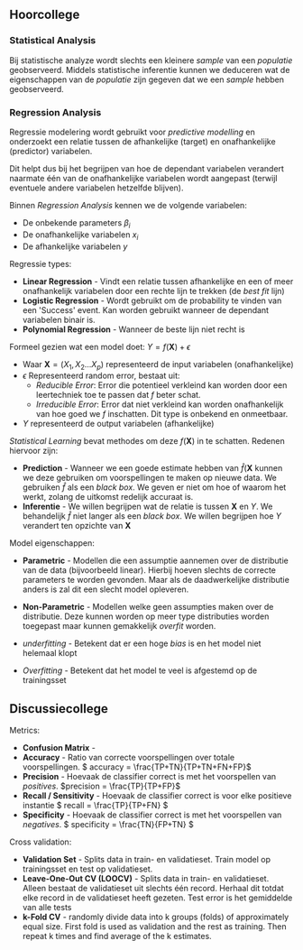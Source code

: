 ## Hoorcollege

### Statistical Analysis
Bij statistische analyze wordt slechts een kleinere *sample* van een *populatie* geobserveerd. Middels statistische inferentie kunnen we deduceren wat de eigenschappen van de *populatie* zijn gegeven dat we een *sample* hebben geobserveerd.

### Regression Analysis
Regressie modelering wordt gebruikt voor *predictive modelling* en onderzoekt een relatie tussen de afhankelijke (target) en onafhankelijke (predictor) variabelen.

Dit helpt dus bij het begrijpen van hoe de dependant variabelen verandert naarmate één van de onafhankelijke variabelen wordt aangepast (terwijl eventuele andere variabelen hetzelfde blijven).

Binnen *Regression Analysis* kennen we de volgende variabelen:

* De onbekende parameters $\beta_i$
* De onafhankelijke variabelen $x_i$
* De afhankelijke variabelen $y$

Regressie types:

* **Linear Regression** - Vindt een relatie tussen afhankelijke en een of meer onafhankelijk variabelen door een rechte lijn te trekken (de *best fit* lijn)
* **Logistic Regression** - Wordt gebruikt om de probability te vinden van een 'Success' event. Kan worden gebruikt wanneer de dependant variabelen binair is.
* **Polynomial Regression** - Wanneer de beste lijn niet recht is

Formeel gezien wat een model doet: $Y = f(\textbf{X}) + \epsilon$

* Waar $\textbf{X} = (X_{1}, X_{2} ...X_p)$ representeerd de input variabelen (onafhankelijke)
* $\epsilon$ Representeerd random error, bestaat uit:
    * *Reducible Error*: Error die potentieel verkleind kan worden door een leertechniek toe te passen dat $f$ beter schat.
    * *Irreducible Error*: Error dat niet verkleind kan worden onafhankelijk van hoe goed we $f$ inschatten. Dit type is onbekend en onmeetbaar.
* $Y$ representeerd de output variabelen (afhankelijke)

*Statistical Learning* bevat methodes om deze $f(\textbf{X})$ in te schatten. Redenen hiervoor zijn:

* **Prediction** - Wanneer we een goede estimate hebben van $\hat{f}(\textbf{X}$ kunnen we deze gebruiken om voorspellingen te maken op nieuwe data. We gebruiken $\hat{f}$ als een *black box*. We geven er niet om hoe of waarom het werkt, zolang de uitkomst redelijk accuraat is.
* **Inferentie** - We willen begrijpen wat de relatie is tussen $\textbf{X}$ en $Y$. We behandelijk $\hat{f}$ niet langer als een *black box*. We willen begrijpen hoe $Y$ verandert ten opzichte van $\textbf{X}$

Model eigenschappen:
* **Parametric** - Modellen die een assumptie aannemen over de distributie van de data (bijvoorbeeld linear). Hierbij hoeven slechts de correcte parameters te worden gevonden. Maar als de daadwerkelijke distributie anders is zal dit een slecht model opleveren.
* **Non-Parametric** - Modellen welke geen assumpties maken over de distributie. Deze kunnen worden op meer type distributies worden toegepast maar kunnen gemakkelijk *overfit* worden.



* *underfitting* - Betekent dat er een hoge *bias* is en het model niet helemaal klopt
* *Overfitting* - Betekent dat het model te veel is afgestemd op de trainingsset

## Discussiecollege

Metrics:

* **Confusion Matrix** - 
* **Accuracy** - Ratio van correcte voorspellingen over totale voorspellingen. $ accuracy = \frac{TP+TN}{TP+TN+FN+FP}$
* **Precision** - Hoevaak de classifier correct is met het voorspellen van *positives*. $precision = \frac{TP}{TP+FP}$
* **Recall / Sensitivity** - Hoevaak de classifier correct is voor elke positieve instantie $ recall = \frac{TP}{TP+FN} $
* **Specificity** - Hoevaak de classifier correct is met het voorspellen van *negatives*. $ specificity = \frac{TN}{FP+TN} $

Cross validation:

* **Validation Set** - Splits data in train- en validatieset. Train model op trainingsset en test op validatieset.
* **Leave-One-Out CV (LOOCV)** - Splits data in train- en validatieset. Alleen bestaat de validatieset uit slechts één record. Herhaal dit totdat elke record in de validatieset heeft gezeten. Test error is het gemiddelde van alle tests
* **k-Fold CV** - randomly divide data into k groups (folds) of approximately equal size. First fold is used as validation and the rest as training. Then repeat k times and find average of the k estimates.